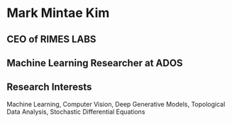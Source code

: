 # Mark Mintae Kim

## CEO of RIMES LABS
## Machine Learning Researcher at ADOS

## Research Interests
Machine Learning, Computer Vision, Deep Generative Models, Topological Data Analysis, Stochastic Differential Equations
